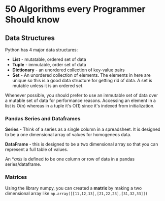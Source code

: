 # 50 Algorithms every Programmer Should know

## Data Structures

Python has 4 major data structures:

* **List** - mutatable, ordered set of data
* **Tuple** - immutable, order set of data
* **Dictionary** - an unordered collection of key-value pairs
* **Set** - An unordered collection of elements. The elements in here are unique so this is a good data structure for getting rid of data. A set is mutable unless it is an ordered set.

Whenever possible, you should prefer to use an immutable set of data over a mutable set of data for performance reasons. Accessing an element in a list is O(n) whereas in a tuple it's O(1) since it's indexed from initialization.

### Pandas Series and Dataframes

**Series** - Think of a series as a single column in a spreadsheet. It is designed to be a one dimensional array of values for homogeneos data.

**DataFrame** - this is designed to be a two dimensional array so that you can represent a full table of values.

An **axis* is defined to be one column or row of data in a pandas series/dataframe.

### Matrices

Using the library numpy, you can created a **matrix** by making a two dimensional array like `np.array([[11,12,13],[21,22,23],[31,32,33]])`
